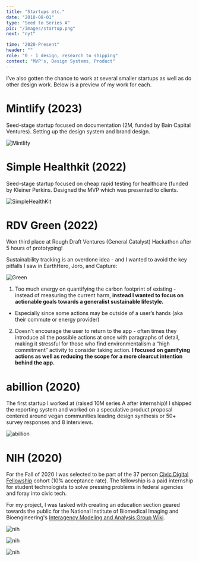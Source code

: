 ```yaml
---
title: "Startups etc."
date: "2018-08-01"
type: "Seed to Series A"
pic: "/images/startup.png"
next: "nyt"

time: "2020-Present"
header: ""
role: "0 - 1 design, research to shipping"
context: "MVP's, Design Systems, Product"
---
```


I’ve also gotten the chance to work at several smaller startups as well as do other design work. Below is a preview of my work for each.

# Mintlify (2023)

Seed-stage startup focused on documentation (2M, funded by Bain Capital Ventures). Setting up the design system and brand design.

![Mintlify](startups/startup.png)

# Simple Healthkit (2022)

Seed-stage startup focused on cheap rapid testing for healthcare (funded by Kleiner Perkins. Designed the MVP which was presented to clients.

![SimpleHealthKit](startups/shk.png)

# RDV Green (2022)

Won third place at Rough Draft Ventures (General Catalyst) Hackathon after 5 hours of prototyping!

Sustainability tracking is an overdone idea - and I wanted to avoid the key pitfalls I saw in EarthHero, Joro, and Capture:

![Green](startups/green.png)

1. Too much energy on quantifying the carbon footprint of existing - instead of measuring the current harm, **instead I wanted to focus on actionable goals towards a generalist sustainable lifestyle.**

- Especially since some actions may be outside of a user’s hands (aka their commute or energy provider)

2. Doesn’t encourage the user to return to the app - often times they introduce all the possible actions at once with paragraphs of detail, making it stressful for those who find environmentalism a “high commitment” activity to consider taking action. **I focused on gamifying actions as well as reducing the scope for a more clearcut intention behind the app.**

# abillion (2020)

The first startup I worked at (raised 10M series A after internship)! I shipped the reporting system and worked on a speculative product proposal centered around vegan communities leading design synthesis or 50+ survey responses and 8 interviews.

![abillion](startups/startup%201.png)

# NIH (2020)

For the Fall of 2020 I was selected to be part of the 37 person [Civic Digital Fellowship](https://www.codingitforward.com/civic-digital-fellowship) cohort (10% acceptance rate). The fellowship is a paid internship for student technologists to solve pressing problems in federal agencies and foray into civic tech.

For my project, I was tasked with creating an education section geared towards the public for the National Institute of Biomedical Imaging and Bioengineering's [Interagency Modeling and Analysis Group Wiki](https://www.imagwiki.nibib.nih.gov/).

![nih](startups/startup%202.png)

![nih](startups/startup%203.png)

![nih](startups/startup%204.png)
